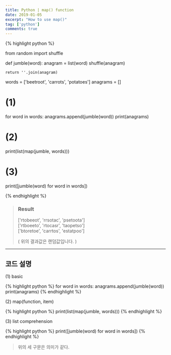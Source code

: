 ```yaml
---
title: Python | map() function
date: 2019-01-05
excerpt: "How to use map()"
tag: ['python']
comments: true
---
```


{% highlight python %}

from random import shuffle

def jumble(word):
    anagram = list(word)
    shuffle(anagram)

    return ''.join(anagram)


words = ['beetroot', 'carrots', 'potatoes']
anagrams = []

# (1)
for word in words:
   anagrams.append(jumble(word))
print(anagrams)

# (2)
print(list(map(jumble, words)))

# (3)
print([jumble(word) for word in words])

{% endhighlight %}

> ### Result  
> ['rtobeeot', 'rrsotac', 'psetoota']  
> ['rtboeeto', 'rtocasr', 'taopetso']  
> ['btoretoe', 'carrtos', 'estatpoo']  
> 
> ( 위의 결과값은 랜덤값입니다. )   

---  
  
## 코드 설명

(1) basic

{% highlight python %}
for word in words:
   anagrams.append(jumble(word))
print(anagrams)
{% endhighlight %}

(2) map(function, item)

{% highlight python %}
print(list(map(jumble, words)))
{% endhighlight %}

(3) list comprehension

{% highlight python %}
print([jumble(word) for word in words])
{% endhighlight %}

> 위의 세 구문은 의미가 같다.



